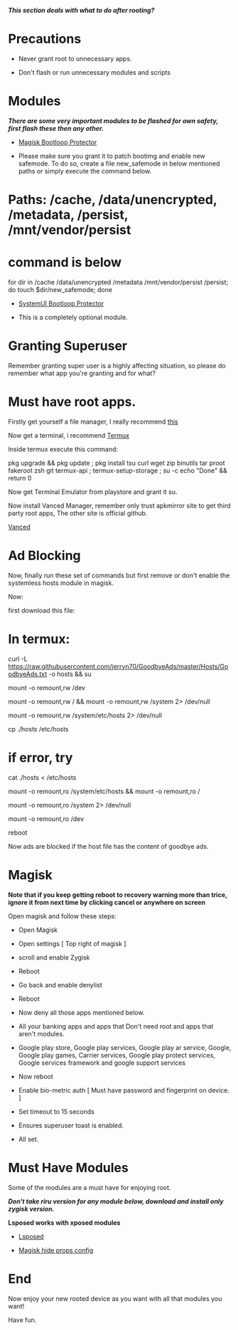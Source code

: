 _**This section deals with what to do after rooting?**_

# Precautions

- Never grant root to unnecessary apps.
    
- Don't flash or run unnecessary modules and scripts
    

# Modules

_**There are some very important modules to be flashed for own safety, first flash these then any other.**_

- [Magisk Bootloop Protector](https://github.com/Magisk-Modules-Alt-Repo/HuskyDG_BootloopSaver/releases)
    

- Please make sure you grant it to patch bootimg and enable new safemode. To do so, create a file new_safemode in below mentioned paths or simply execute the command below.
    

# Paths: /cache, /data/unencrypted, /metadata, /persist, /mnt/vendor/persist

# command is below

for dir in /cache /data/unencrypted /metadata /mnt/vendor/persist /persist; do touch $dir/new_safemode; done

- [SystemUI Bootloop Protector](https://github.com/tsukimio/systemui-bootloop/releases)
    

- This is a completely optional module.
    

# Granting Superuser

Remember granting super user is a highly affecting situation, so please do remember what app you're granting and for what?

# Must have root apps.

Firstly get yourself a file manager, I really recommend [this](https://github.com/zhanghai/MaterialFiles/releases)

Now get a terminal, i recommend [Termux](https://f-droid.org/en/packages/com.termux/)

Inside termux execute this command:

pkg upgrade && pkg update ; pkg install tsu curl wget zip binutils tar proot fakeroot zsh git termux-api ; termux-setup-storage ; su -c echo "Done" && return 0

Now get Terminal Emulator from playstore and grant it su.

Now install Vanced Manager, remember only trust apkmirror site to get third party root apps, The other site is official github.

[Vanced](https://www.apkmirror.com/apk/team-vanced/vanced-manager/)

# Ad Blocking

Now, finally run these set of commands but first remove or don't enable the systemless hosts module in magisk.

Now:

first download this file:

# In termux:

curl -L https://raw.githubusercontent.com/jerryn70/GoodbyeAds/master/Hosts/GoodbyeAds.txt -o hosts && su

mount -o remount,rw /dev

mount -o remount,rw / && mount -o remount,rw /system 2> /dev/null

mount -o remount,rw /system/etc/hosts 2> /dev/null

cp ./hosts /etc/hosts

# if error, try

cat ./hosts < /etc/hosts

mount -o remount,ro /system/etc/hosts && mount -o remount,ro /

mount -o remount,ro /system 2> /dev/null

mount -o remount,ro /dev

reboot

Now ads are blocked if the host file has the content of goodbye ads.

# Magisk

**Note that if you keep getting reboot to recovery warning more than trice, ignore it from next time by clicking cancel or anywhere on screen**

Open magisk and follow these steps:

- Open Magisk
    
- Open settings [ Top right of magisk ]
    
- scroll and enable Zygisk
    
- Reboot
    
- Go back and enable denylist
    
- Reboot
    
- Now deny all those apps mentioned below.
    

- All your banking apps and apps that Don't need root and apps that aren't modules.

- Google play store, Google play services, Google play ar service, Google, Google play games, Carrier services, Google play protect services, Google services framework and google support services

- Now reboot
    
- Enable bio-metric auth [ Must have password and fingerprint on device. ]
    
- Set timeout to 15 seconds
    
- Ensures superuser toast is enabled.
    
- All set.
    

# Must Have Modules

Some of the modules are a must have for enjoying root.

_**Don't take riru version for any module below, download and install only zygisk version.**_

**Lsposed works with xposed modules**

- [Lsposed](https://github.com/LSPosed/LSPosed/releases)
    
- [Magisk hide props config](https://github.com/Magisk-Modules-Repo/MagiskHidePropsConf/releases)
    

# End

Now enjoy your new rooted device as you want with all that modules you want!

Have fun.